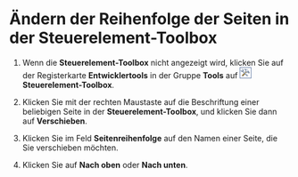 
# Ändern der Reihenfolge der Seiten in der Steuerelement-Toolbox

1. Wenn die  **Steuerelement-Toolbox** nicht angezeigt wird, klicken Sie auf der Registerkarte **Entwicklertools** in der Gruppe **Tools** auf
![](images/0548_ZA06045100.gif) **Steuerelement-Toolbox**.
    
2. Klicken Sie mit der rechten Maustaste auf die Beschriftung einer beliebigen Seite in der  **Steuerelement-Toolbox**, und klicken Sie dann auf  **Verschieben**.
    
3. Klicken Sie im Feld  **Seitenreihenfolge** auf den Namen einer Seite, die Sie verschieben möchten.
    
4. Klicken Sie auf  **Nach oben** oder **Nach unten**.
    
